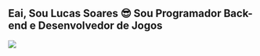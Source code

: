 ## Eai, Sou Lucas Soares 😎 Sou Programador Back-end e Desenvolvedor de Jogos

<div> 
   <a href="https://www.linkedin.com/in/lucassoares32" target="_blank"><img src="https://img.shields.io/badge/-LinkedIn-%230077B5?style=for-the-badge&logo=linkedin&logoColor=white" target="_blank"></a> 
</div>

  




